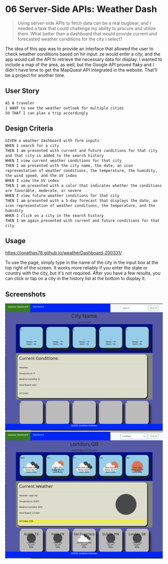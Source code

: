 # 06 Server-Side APIs: Weather Dash

> Using server-side APIs to fetch data can be a real bugbear, and I needed a task that could challenge my ability to
> procure and utilize them. What better than a dashboard that would provide current and forecasted weather conditions
> for the city I select?

The idea of this app was to provide an interface that allowed the user to check weather conditions based on hir input:
ze would enter a city, and the app would call the API to retrieve the necessary data for display. I wanted to include
a map of the area, as well, but the Google API proved flaky and I didn't have time to get the MapQuest API integrated
in the website. That'll be a project for another time.


## User Story

```
AS A traveler
I WANT to see the weather outlook for multiple cities
SO THAT I can plan a trip accordingly
```

## Design Criteria

```
GIVEN a weather dashboard with form inputs
WHEN I search for a city
THEN I am presented with current and future conditions for that city and that city is added to the search history
WHEN I view current weather conditions for that city
THEN I am presented with the city name, the date, an icon representation of weather conditions, the temperature, the humidity, the wind speed, and the UV index
WHEN I view the UV index
THEN I am presented with a color that indicates whether the conditions are favorable, moderate, or severe
WHEN I view future weather conditions for that city
THEN I am presented with a 5-day forecast that displays the date, an icon representation of weather conditions, the temperature, and the humidity
WHEN I click on a city in the search history
THEN I am again presented with current and future conditions for that city
```

## Usage
https://ionathas78.github.io/weatherDashboard-200331/

To use the page, simply type in the name of the city in the input box at the top right of the screen. It works more
reliably if you enter the state or country with the city, but it's not required. After you have a few results, you
can click or tap on a city in the history list at the bottom to display it.

## Screenshots
![Main Page](./Assets/WeatherDash_Main.png)
![Main Page, Filled](./Assets/WeatherDash_Filled.png)
